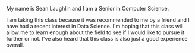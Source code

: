 My name is Sean Laughlin and I am a Senior in Computer Science.

I am taking this class because it was recommended to me by a friend and I have had a recent interest in Data Science.
I'm hoping that this class will allow me to learn enough about the field to see if I would like to pursue it further
or not. I've also heard that this class is also just a good experience overall.
